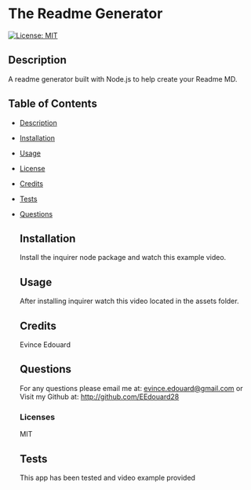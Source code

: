 # The Readme Generator

[![License: MIT](https://img.shields.io/badge/License-MIT-yellow.svg)](https://opensource.org/licenses/MIT)

## Description

A readme generator built with Node.js to help create your Readme MD.

## Table of Contents

- [Description](#description)
- [Installation](#installation)
- [Usage](#usage)
- [License](#license)
- [Credits](#credits)
- [Tests](#tests)
- [Questions](#questions)

  ## Installation

  Install the inquirer node package and watch this example video.

  ## Usage

  After installing inquirer watch this video located in the assets folder.

  ## Credits

  Evince Edouard

  ## Questions

  For any questions please email me at: evince.edouard@gmail.com
  or Visit my Github at: http://github.com/EEdouard28

  ### Licenses

  MIT

  ## Tests

  This app has been tested and video example provided
